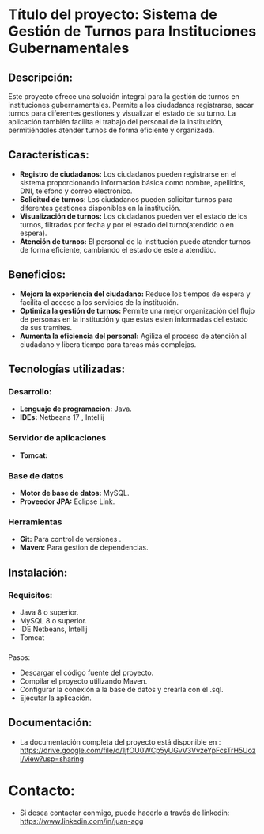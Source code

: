 # Título del proyecto: Sistema de Gestión de Turnos para Instituciones Gubernamentales

## Descripción:

Este proyecto ofrece una solución integral para la gestión de turnos en instituciones gubernamentales. Permite a los ciudadanos registrarse, sacar turnos para diferentes gestiones y visualizar el estado de su turno. La aplicación también facilita el trabajo del personal de la institución, permitiéndoles atender turnos de forma eficiente y organizada.

## Características:

+ **Registro de ciudadanos:** Los ciudadanos pueden registrarse en el sistema proporcionando información básica como nombre, apellidos, DNI, telefono y correo electrónico.
+ **Solicitud de turnos**: Los ciudadanos pueden solicitar turnos para diferentes gestiones disponibles en la institución.
+ **Visualización de turnos:** Los ciudadanos pueden ver el estado de los turnos, filtrados por fecha y por el estado del turno(atendido o en espera).
+ **Atención de turnos:** El personal de la institución puede atender turnos de forma eficiente, cambiando el estado de este a atendido.
## Beneficios:

* **Mejora la experiencia del ciudadano:** Reduce los tiempos de espera y facilita el acceso a los servicios de la institución.
* **Optimiza la gestión de turnos:** Permite una mejor organización del flujo de personas en la institución y que estas esten informadas del estado de sus tramites.
* **Aumenta la eficiencia del personal:** Agiliza el proceso de atención al ciudadano y libera tiempo para tareas más complejas.


## Tecnologías utilizadas:

### Desarrollo: 
* **Lenguaje de programacion:** Java.
* **IDEs:** Netbeans 17 , Intellij
### Servidor de aplicaciones 
* **Tomcat:**
### Base de datos 
* **Motor de base de datos:** MySQL.
* **Proveedor JPA:** Eclipse Link.
### Herramientas
* **Git:** Para control de versiones .
* **Maven:** Para gestion de dependencias.

## Instalación:

### Requisitos:

* Java 8 o superior.
* MySQL 8 o superior.
* IDE Netbeans, Intellij
* Tomcat 
###
 Pasos:

* Descargar el código fuente del proyecto.
* Compilar el proyecto utilizando Maven.
* Configurar la conexión a la base de datos y crearla con el .sql.
* Ejecutar la aplicación.


## Documentación:

* La documentación completa del proyecto está disponible en :
  https://drive.google.com/file/d/1jfOU0WCp5yUGvV3VvzeYpFcsTrH5Uozi/view?usp=sharing

# Contacto:

* Si desea  contactar conmigo, puede hacerlo a través de linkedin:
 https://www.linkedin.com/in/juan-agg


